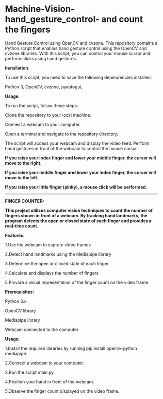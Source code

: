 # Machine-Vision-hand_gesture_control- and count the fingers


Hand Gesture Control using OpenCV and cvzone.
This repository contains a Python script that enables hand gesture control using the OpenCV and cvzone libraries. With this script, you can control your mouse cursor and perform clicks using hand gestures.

**Installation**:

To use this script, you need to have the following dependencies installed:

Python 3,
OpenCV,
cvzone,
pyautogui,

**Usage**:

To run the script, follow these steps:

Clone the repository to your local machine.

Connect a webcam to your computer.

Open a terminal and navigate to the repository directory.


The script will access your webcam and display the video feed.
Perform hand gestures in front of the webcam to control the mouse cursor

**If you raise your index finger and lower your middle finger, the cursor will move to the right.**

**If you raise your middle finger and lower your index finger, the cursor will move to the left.**

**If you raise your little finger (pinky), a mouse click will be performed.**


*******************************************************************************************************************
**FINGER COUNTER:**

**This project utilizes computer vision techniques to count the number of fingers shown in front of a webcam. By tracking hand landmarks, the program detects the open or closed state of each finger and provides a real-time count.**

**Features:**

1.Use the webcam to capture video frames

2.Detect hand landmarks using the Mediapipe library

3.Determine the open or closed state of each finger

4.Calculate and displays the number of fingers

5.Provide a visual representation of the finger count on the video frame


**Prerequisites:**

Python 3.x

OpenCV library

Mediapipe library

Webcam connected to the computer

**Usage:**

1.Install the required libraries by running pip install opencv-python mediapipe.

2.Connect a webcam to your computer.

3.Run the script main.py.

4.Position your hand in front of the webcam.

5.Observe the finger count displayed on the video frame.



